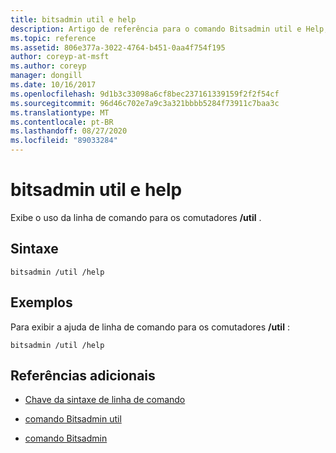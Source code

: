 ```yaml
---
title: bitsadmin util e help
description: Artigo de referência para o comando Bitsadmin util e Help, que exibe o uso de linha de comando para as opções de/util.
ms.topic: reference
ms.assetid: 806e377a-3022-4764-b451-0aa4f754f195
author: coreyp-at-msft
ms.author: coreyp
manager: dongill
ms.date: 10/16/2017
ms.openlocfilehash: 9d1b3c33098a6cf8bec237161339159f2f2f54cf
ms.sourcegitcommit: 96d46c702e7a9c3a321bbbb5284f73911c7baa3c
ms.translationtype: MT
ms.contentlocale: pt-BR
ms.lasthandoff: 08/27/2020
ms.locfileid: "89033284"
---
```

# <a name="bitsadmin-util-and-help"></a>bitsadmin util e help

Exibe o uso da linha de comando para os comutadores **/util** .

## <a name="syntax"></a>Sintaxe

```
bitsadmin /util /help
```

## <a name="examples"></a>Exemplos

Para exibir a ajuda de linha de comando para os comutadores **/util** :

```
bitsadmin /util /help
```

## <a name="additional-references"></a>Referências adicionais

- [Chave da sintaxe de linha de comando](command-line-syntax-key.md)

- [comando Bitsadmin util](bitsadmin-util.md)

- [comando Bitsadmin](bitsadmin.md)
